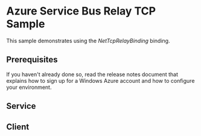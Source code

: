 ﻿# Azure Service Bus Relay TCP Sample

This sample demonstrates using the *NetTcpRelayBinding* binding.

## Prerequisites

If you haven't already done so, read the release notes document that
explains how to sign up for a Windows Azure account and how to
configure your environment.

## Service

## Client
        